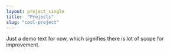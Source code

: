 ```yaml
---
layout: project_single
title:  "Projects"
slug: "cool-project"
---
```

Just a demo text for now, which signifies there is lot of scope for improvement.